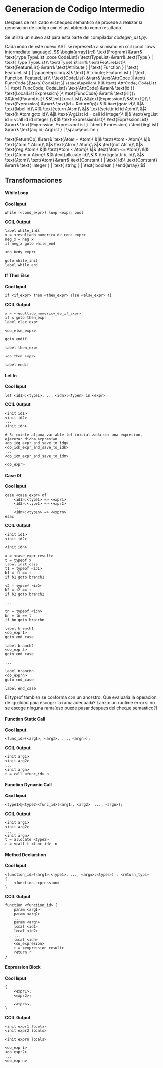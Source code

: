 # Generacion de Codigo Intermedio

Despues de realizado el chequeo semantico se procede a realizar la generacion de codigo con el ast obtenido como resultado.

Se utiliza un nuevo ast para esta parte del compilador _codegen_ast.py_. 

Cada nodo de este nuevo AST se representa a si mismo en ccil (cool cows intermediate language).
$$
\begin{array}{rcl}
\text{Program} &\rarr& \text{.type TypeList .code CodeList}\\
\text{TypeList} &\rarr& \text{Type } | \text{ Type TypeList}\\
\text{Type} &\rarr& \text{FeatureList}\\
\text{FeatureList} &\rarr& \text{Attribute } | \text{ Function } | \text{ FeatureList } | \space\epsilon\\
&|& \text{ Attribute; FeatureList } | \text{ Function; FeatureList}\\
\\
\text{CodeList} &\rarr& \text{AttrCode }|\text{ FuncCode }|\text{ CodeList }| \space\epsilon\\
&|& \text{ AttrCode; CodeList } | \text{ FuncCode; CodeList}\\
\text{AttrCode} &\rarr& \text{id }\{ \text{LocalList Expression} \}\\
\text{FuncCode} &\rarr& \text{id }\{\\
&&\text{ParamList}\\
&&\text{LocalList}\\
&&\text{Expression}\\
&&\text{\}}\\
\\
\text{Expression} &\rarr& \text{id = ReturnOp}\\
&|& \text{goto id}\\
&|& \text{label id}\\
&|& \text{return Atom}\\
&|& \text{setattr id id Atom}\\
&|& \text{if Atom goto id}\\
&|& \text{ArgList id = call id integer}\\
&|& \text{ArgList id = vcall id id integer }\\
&|& \text{ExpressionList}\\
\text{ExpressionList} &\rarr& \text{Expression; ExpressionList } | \text{ Expression} \\
\text{ArgList} &\rarr& \text{arg id; ArgList } | \space\epsilon \\

\text{ReturnOp} &\rarr& \text{Atom + Atom}\\
&|& \text{Atom - Atom}\\
&|& \text{Atom * Atom}\\
&|& \text{Atom / Atom}\\
&|& \text{not Atom}\\
&|& \text{neg Atom}\\
&|& \text{Atom < Atom}\\
&|& \text{Atom <= Atom}\\
&|& \text{Atom = Atom}\\
&|& \text{allocate id}\\
&|& \text{getattr id id}\\
&|& \text{Atom}\\
\text{Atom} &\rarr& \text{Constant } | \text{ id}\\
\text{Constant} &\rarr& \text{ integer } | \text{ string } | \text{ boolean }
\end{array}
$$

## Transformaciones

#### While Loop

**Cool Input**

```
while (<cond_expr>) loop <expr> pool
```

**CCIL Output**

```assembly
label while_init
x = <resultado_numerico_de_cond_expr>
neg_x = neg x
if neg_x goto while_end

<do_body_expr>

goto while_init
label while_end
```

#### If Then Else

**Cool Input**

```
if <if_expr> then <then_expr> else <else_expr> fi
```

**CCIL Output**

```assembly
x = <resultado_numerico_de_if_expr>
if x goto then_expr
label else_expr

<do_else_expr>

goto endif

label then_expr

<do then_expr>

label endif
```

#### Let In

**Cool Input**

```
let <id1>:<type1>, ... <idn>:<typen> in <expr>
```

**CCIL Output**

```assembly
<init id1>
<init id2>
...
<init idn>

# Si existe alguna variable let inicializada con una expresion, ejecutar dicha expresion
<do_idq_expr_and_save_to_idq>
<do_idk_expr_and_save_to_idk>
...
<do_idm_expr_and_save_to_idm>

<do_expr>
```

#### Case Of

**Cool Input**

```
case <case_expr> of
	<id1>:<type1> => <expr1>
	<id2>:<type2> => <expr2>
	...
	<idn>:<typen> => <exprn>
esac
```

**CCIL Output**

```assembly
<init id1>
<init id2>
...
<init idn>

x = <case_expr_result>
t = typeof x
label init_case
t1 = typeof <id1>
b1 = t1 == t
if b1 goto branch1

t2 = typeof <id2>
b2 = t2 == t
if b2 goto branch2

...

tn = typeof <idn>
bn = tn == t
if bn goto branchn

label branch1
<do_expr1>
goto end_case

label branch2
<do_expr2>
goto end_case

...

label branchn
<do_exprn>
goto end_case

label end_case
```

El typeof tambien se conforma con un ancestro.  Que evaluaria la operacion de igualdad para escoger la rama adecuada? Lanzar un runtime error si no se escoge ninguna rama(eso puede pasar despues del cheque semantico?)

#### Function Static Call

**Cool Input**

```
<func_id>(<arg1>, <arg2>, ..., <argn>);
```

**CCIL Output**

```assembly
<init arg1>
<init arg2>
...
<init argn>
r = call <func_id> n
```

#### Function Dynamic Call

**Cool Input**

```
<type1>@<type2><func_id>(<arg1>, <arg2>, ..., <argn>);
```

**CCIL Output**

```assembly
<init arg1>
<init arg2>
...
<init argn>
t = allocate <type2>
r = vcall t <func_id>  n
```

#### Method Declaration

**Cool Input**

```
<function_id>(<arg1>:<type1>, ..., <argn>:<typen>) : <return_type>
{
	<function_expression>
}
```

**CCIL Output**

```assembly
function <function_id> {
	param <arg1>
	param <arg2>
	...
	param <argn>
	local <id1>
	local <id2>
	...
	local <idn>
	<do_expresion>
	r = <expression_result>
	return r
}
```

#### Expression Block

**Cool Input**

```
{
	<expr1>;
	<expr2>;
	...
	<exprn>;
}
```

**CCIL Output**

```
<init expr1 locals>
<init expr2 locals>
...
<init exprn locals>

<do_expr1>
<do_expr2>
...
<do_exprn>
```

